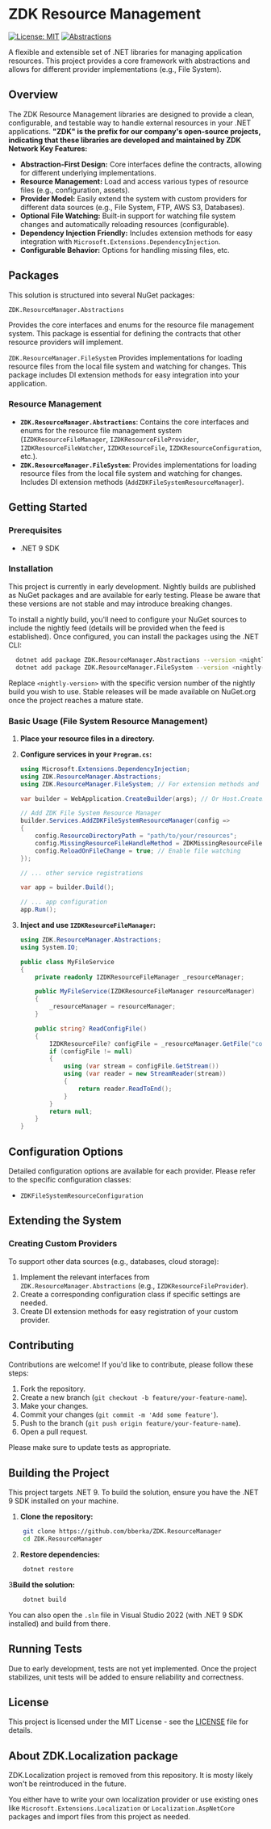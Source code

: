 # ZDK Resource Management

[![License: MIT](https://img.shields.io/badge/License-MIT-yellow.svg)](https://opensource.org/licenses/MIT)
[![Abstractions](https://img.shields.io/nuget/v/ZDK.ResourceManager.Abstractions.svg)](https://www.nuget.org/packages/ZDK.ResourceManager.Abstractions/)

A flexible and extensible set of .NET libraries for managing application resources. This project
provides a core framework with abstractions and allows for different provider implementations (e.g., File System).

## Overview

The ZDK Resource Management libraries are designed to provide a clean, configurable, and testable way to handle
external resources in your .NET applications. **"ZDK" is the prefix for our company's open-source projects, indicating that these libraries are developed and maintained by ZDK Network**
**Key Features:**

*   **Abstraction-First Design:** Core interfaces define the contracts, allowing for different underlying implementations.
*   **Resource Management:** Load and access various types of resource files (e.g., configuration, assets).
*   **Provider Model:** Easily extend the system with custom providers for different data sources (e.g., File System, FTP,
    AWS S3, Databases).
*   **Optional File Watching:** Built-in support for watching file system changes and automatically reloading
    resources (configurable).
*   **Dependency Injection Friendly:** Includes extension methods for easy integration with
    `Microsoft.Extensions.DependencyInjection`.
*   **Configurable Behavior:** Options for handling missing files, etc.

## Packages

This solution is structured into several NuGet packages:

`ZDK.ResourceManager.Abstractions`

Provides the core interfaces and enums for the resource file management system. This package is essential for defining
the contracts that other resource providers will implement.

`ZDK.ResourceManager.FileSystem`
Provides implementations for loading resource files from the local file system and watching for changes. This package
includes DI extension methods for easy integration into your application.

### Resource Management

*   **`ZDK.ResourceManager.Abstractions`**: Contains the core interfaces and enums for the resource file management
    system (`IZDKResourceFileManager`, `IZDKResourceFileProvider`, `IZDKResourceFileWatcher`, `IZDKResourceFile`,
    `IZDKResourceConfiguration`, etc.).
*   **`ZDK.ResourceManager.FileSystem`**: Provides implementations for loading resource files from the local file system
    and watching for changes. Includes DI extension methods (`AddZDKFileSystemResourceManager`).

## Getting Started

### Prerequisites

*   .NET 9 SDK

### Installation

This project is currently in early development. Nightly builds are published as NuGet packages and are available for early testing. Please be aware that these versions are not stable and may introduce breaking changes.

To install a nightly build, you'll need to configure your NuGet sources to include the nightly feed (details will be provided when the feed is established). Once configured, you can install the packages using the .NET CLI:

```bash
  dotnet add package ZDK.ResourceManager.Abstractions --version <nightly-version>
  dotnet add package ZDK.ResourceManager.FileSystem --version <nightly-version>
```

Replace `<nightly-version>` with the specific version number of the nightly build you wish to use. Stable releases will be made available on NuGet.org once the project reaches a mature state.

### Basic Usage (File System Resource Management)

1.  **Place your resource files in a directory.**

2.  **Configure services in your `Program.cs`:**

    ```csharp
    using Microsoft.Extensions.DependencyInjection;
    using ZDK.ResourceManager.Abstractions;
    using ZDK.ResourceManager.FileSystem; // For extension methods and concrete config

    var builder = WebApplication.CreateBuilder(args); // Or Host.CreateDefaultBuilder()

    // Add ZDK File System Resource Manager
    builder.Services.AddZDKFileSystemResourceManager(config =>
    {
        config.ResourceDirectoryPath = "path/to/your/resources";
        config.MissingResourceFileHandleMethod = ZDKMissingResourceFileHandleMethod.ThrowException;
        config.ReloadOnFileChange = true; // Enable file watching
    });

    // ... other service registrations

    var app = builder.Build();

    // ... app configuration
    app.Run();
    ```

3.  **Inject and use `IZDKResourceFileManager`:**

    ```csharp
    using ZDK.ResourceManager.Abstractions;
    using System.IO;

    public class MyFileService
    {
        private readonly IZDKResourceFileManager _resourceManager;

        public MyFileService(IZDKResourceFileManager resourceManager)
        {
            _resourceManager = resourceManager;
        }

        public string? ReadConfigFile()
        {
            IZDKResourceFile? configFile = _resourceManager.GetFile("config.json");
            if (configFile != null)
            {
                using (var stream = configFile.GetStream())
                using (var reader = new StreamReader(stream))
                {
                    return reader.ReadToEnd();
                }
            }
            return null;
        }
    }
    ```

## Configuration Options

Detailed configuration options are available for each provider. Please refer to the specific configuration classes:

*   `ZDKFileSystemResourceConfiguration`

## Extending the System

### Creating Custom Providers

To support other data sources (e.g., databases, cloud storage):

1.  Implement the relevant interfaces from `ZDK.ResourceManager.Abstractions` (e.g.,
    `IZDKResourceFileProvider`).
2.  Create a corresponding configuration class if specific settings are needed.
3.  Create DI extension methods for easy registration of your custom provider.

## Contributing

Contributions are welcome! If you'd like to contribute, please follow these steps:

1.  Fork the repository.
2.  Create a new branch (`git checkout -b feature/your-feature-name`).
3.  Make your changes.
4.  Commit your changes (`git commit -m 'Add some feature'`).
5.  Push to the branch (`git push origin feature/your-feature-name`).
6.  Open a pull request.

Please make sure to update tests as appropriate.

## Building the Project

This project targets .NET 9. To build the solution, ensure you have the .NET 9 SDK installed on your machine.

1.  **Clone the repository:**
```bash
    git clone https://github.com/bberka/ZDK.ResourceManager
    cd ZDK.ResourceManager
```

2.  **Restore dependencies:**
```bash
    dotnet restore
```

3**Build the solution:**
```bash
    dotnet build
```

You can also open the `.sln` file in Visual Studio 2022 (with .NET 9 SDK installed) and build from there.
## Running Tests

Due to early development, tests are not yet implemented. Once the project stabilizes, unit tests will be added to ensure reliability and correctness.

## License

This project is licensed under the MIT License - see the [LICENSE](LICENSE) file for details.

## About ZDK.Localization package
ZDK.Localization project is removed from this repository. It is mosty likely won't be reintroduced in the future. 

You either have to write your own localization provider or use existing ones like `Microsoft.Extensions.Localization` or `Localization.AspNetCore` packages and import files from this project as needed.